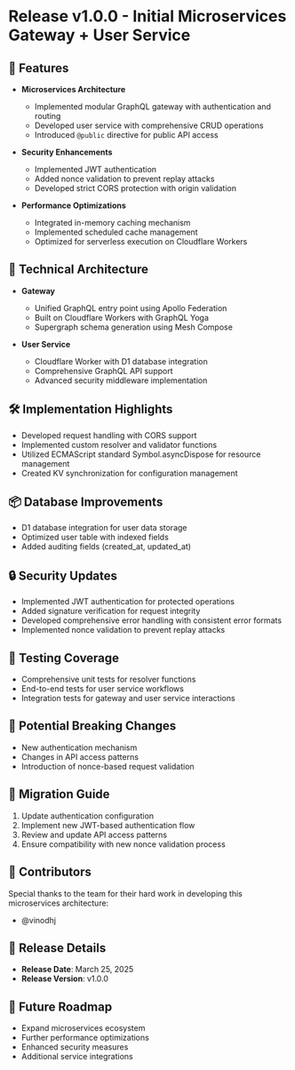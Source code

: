 # Release v1.0.0 - Initial Microservices Gateway + User Service

## 🚀 Features

- **Microservices Architecture**

  - Implemented modular GraphQL gateway with authentication and routing
  - Developed user service with comprehensive CRUD operations
  - Introduced `@public` directive for public API access

- **Security Enhancements**

  - Implemented JWT authentication
  - Added nonce validation to prevent replay attacks
  - Developed strict CORS protection with origin validation

- **Performance Optimizations**
  - Integrated in-memory caching mechanism
  - Implemented scheduled cache management
  - Optimized for serverless execution on Cloudflare Workers

## 🔧 Technical Architecture

- **Gateway**

  - Unified GraphQL entry point using Apollo Federation
  - Built on Cloudflare Workers with GraphQL Yoga
  - Supergraph schema generation using Mesh Compose

- **User Service**
  - Cloudflare Worker with D1 database integration
  - Comprehensive GraphQL API support
  - Advanced security middleware implementation

## 🛠 Implementation Highlights

- Developed request handling with CORS support
- Implemented custom resolver and validator functions
- Utilized ECMAScript standard Symbol.asyncDispose for resource management
- Created KV synchronization for configuration management

## 📦 Database Improvements

- D1 database integration for user data storage
- Optimized user table with indexed fields
- Added auditing fields (created_at, updated_at)

## 🔒 Security Updates

- Implemented JWT authentication for protected operations
- Added signature verification for request integrity
- Developed comprehensive error handling with consistent error formats
- Implemented nonce validation to prevent replay attacks

## 🧪 Testing Coverage

- Comprehensive unit tests for resolver functions
- End-to-end tests for user service workflows
- Integration tests for gateway and user service interactions

## 🚨 Potential Breaking Changes

- New authentication mechanism
- Changes in API access patterns
- Introduction of nonce-based request validation

## 📝 Migration Guide

1. Update authentication configuration
2. Implement new JWT-based authentication flow
3. Review and update API access patterns
4. Ensure compatibility with new nonce validation process

## 🙏 Contributors

Special thanks to the team for their hard work in developing this microservices architecture:

- @vinodhj

## 📅 Release Details

- **Release Date**: March 25, 2025
- **Release Version**: v1.0.0

## 🔮 Future Roadmap

- Expand microservices ecosystem
- Further performance optimizations
- Enhanced security measures
- Additional service integrations
